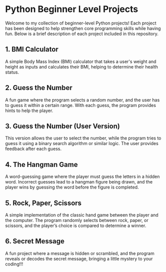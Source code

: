 <h1>Python Beginner Level Projects</h1>
<p>Welcome to my collection of beginner-level Python projects! Each project has been designed to help strengthen core programming skills while having fun. Below is a brief description of each project included in this repository.</p>

<h2>1. BMI Calculator</h2>
<p>A simple Body Mass Index (BMI) calculator that takes a user's weight and height as inputs and calculates their BMI, helping to determine their health status.</p>

<h2>2. Guess the Number</h2>
<p>A fun game where the program selects a random number, and the user has to guess it within a certain range. With each guess, the program provides hints to help the player.</p>

<h2>3. Guess the Number (User Version)</h2>
<p>This version allows the user to select the number, while the program tries to guess it using a binary search algorithm or similar logic. The user provides feedback after each guess.</p>

<h2>4. The Hangman Game</h2>
<p>A word-guessing game where the player must guess the letters in a hidden word. Incorrect guesses lead to a hangman figure being drawn, and the player wins by guessing the word before the figure is completed.</p>

<h2>5. Rock, Paper, Scissors</h2>
<p>A simple implementation of the classic hand game between the player and the computer. The program randomly selects between rock, paper, or scissors, and the player’s choice is compared to determine a winner.</p>

<h2>6. Secret Message</h2>
<p>A fun project where a message is hidden or scrambled, and the program reveals or decodes the secret message, bringing a little mystery to your coding!!!</p>



